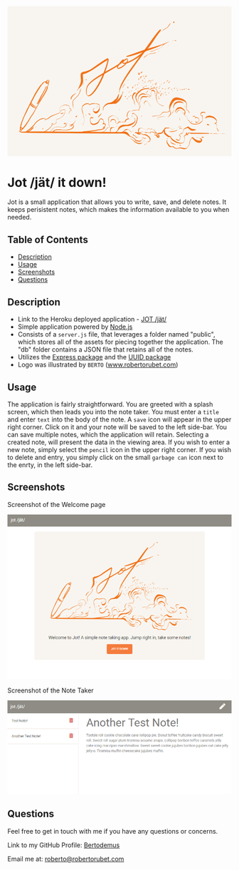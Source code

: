 ![logo](./public/assets/images/Jot.png)
# Jot /jät/ it down!

Jot is a small application that allows you to write, save, and delete notes. It keeps perisistent notes, which makes the information available to you when needed.


## Table of Contents

* [Description](#description)
* [Usage](#usage)
* [Screenshots](#screenshots)
* [Questions](#questions)


## Description

* Link to the Heroku deployed application - [JOT /jät/](https://scary-mausoleum-13615.herokuapp.com/)
* Simple application powered by [Node.js](https://nodejs.org/en/)
* Consists of a `server.js` file, that leverages a folder named "public", which stores all of the assets for piecing together the application. The "db" folder contains a JSON file that retains all of the notes.
* Utilizes the [Express package](https://www.npmjs.com/package/express) and the [UUID package](https://www.npmjs.com/package/uuid)
* Logo was illustrated by `BERTO` (www.robertorubet.com)

## Usage

The application is fairly straightforward. You are greeted with a splash screen, which then leads you into the note taker. You must enter a `title` and enter `text` into the body of the note. A `save` icon will appear in the upper right corner. Click on it and your note will be saved to the left side-bar. You can save multiple notes, which the application will retain. Selecting a created note, will present the data in the viewing area. If you wish to enter a new note, simply select the `pencil` icon in the upper right corner. If you wish to delete and entry, you simply click on the small `garbage can` icon next to the enrty, in the left side-bar.

## Screenshots

Screenshot of the Welcome page

![example of app in use](./public/assets/images/screen1.png)



Screenshot of the Note Taker

![example Team.html](./public/assets/images/screen2.png)


## Questions

Feel free to get in touch with me if you have any questions or concerns.

Link to my GitHub Profile: [Bertodemus](https://github.com/bertodemus)

Email me at: [roberto@robertorubet.com](roberto@robertorubet.com)


